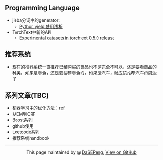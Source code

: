 ## Programming Language
- jieba分词中的generator:
  - [Python yield 使用浅析](https://www.runoob.com/w3cnote/python-yield-used-analysis.html)
- TorchText中新的API
  - [Experimental datasets in torchtext 0.5.0 release](https://github.com/pytorch/text/issues/664)

## 推荐系统
- 现在的推荐系统一直推荐已经购买的商品也不是完全不可以，还是要看商品的种类，如果是零食，还是要推荐零食的，如果是汽车，就应该推荐汽车的周边了

## 系列文章(TBC)
- 机器学习中的优化方法：[ref](https://blog.csdn.net/sunflower_sara/article/details/100558156)
- 从EM到CRF
- Boost系列
- github使用
- Leetcode系列
- 推荐系统handbook


-----------------------------------------------------------------------------------------

<div style="text-align:center;">
This page maintained by @ <a href="https://dasepeng.github.io/">DaSEPeng</a>, 	
<a href="https://github.com/DaSEPeng/Miscellaneous-Notes/">View on GitHub</a>
</div>
